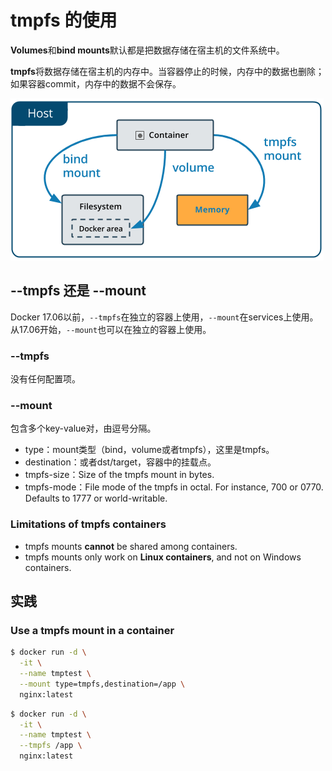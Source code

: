 # tmpfs 的使用
**Volumes**和**bind mounts**默认都是把数据存储在宿主机的文件系统中。

**tmpfs**将数据存储在宿主机的内存中。当容器停止的时候，内存中的数据也删除；如果容器commit，内存中的数据不会保存。

![](pics/tom-tmpfs.png)

## --tmpfs 还是 --mount
Docker 17.06以前，`--tmpfs`在独立的容器上使用，`--mount`在services上使用。
从17.06开始，`--mount`也可以在独立的容器上使用。

### --tmpfs
没有任何配置项。

### --mount
包含多个key-value对，由逗号分隔。
* type：mount类型（bind，volume或者tmpfs），这里是tmpfs。
* destination：或者dst/target，容器中的挂载点。
* tmpfs-size：Size of the tmpfs mount in bytes.
* tmpfs-mode：File mode of the tmpfs in octal. For instance, 700 or 0770. Defaults to 1777 or world-writable.

### Limitations of tmpfs containers
* tmpfs mounts **cannot** be shared among containers.
* tmpfs mounts only work on **Linux containers**, and not on Windows containers.

## 实践
### Use a tmpfs mount in a container
```sh
$ docker run -d \
  -it \
  --name tmptest \
  --mount type=tmpfs,destination=/app \
  nginx:latest
```

```sh
$ docker run -d \
  -it \
  --name tmptest \
  --tmpfs /app \
  nginx:latest
```
